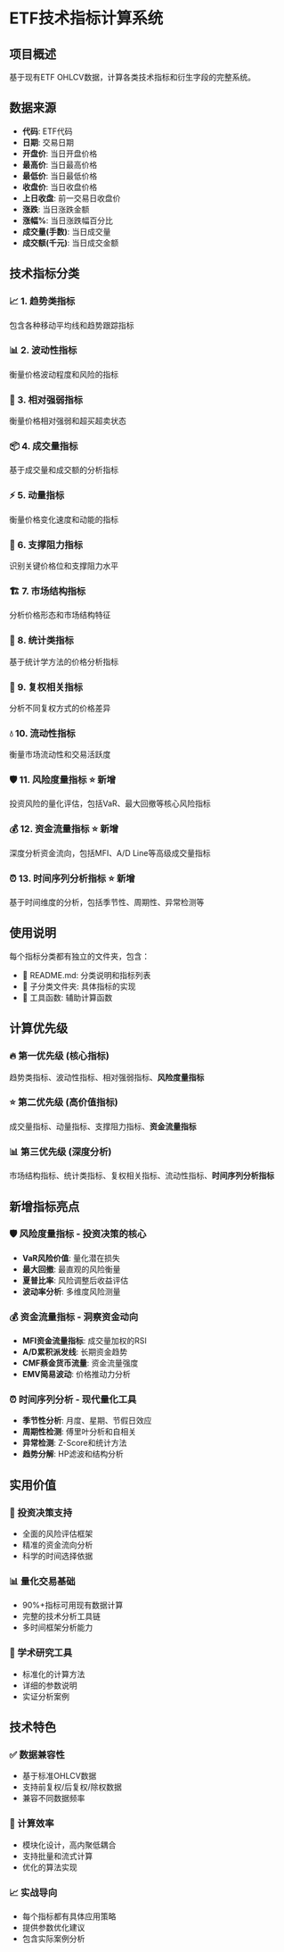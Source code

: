 # ETF技术指标计算系统

## 项目概述
基于现有ETF OHLCV数据，计算各类技术指标和衍生字段的完整系统。

## 数据来源
- **代码**: ETF代码
- **日期**: 交易日期  
- **开盘价**: 当日开盘价格
- **最高价**: 当日最高价格
- **最低价**: 当日最低价格
- **收盘价**: 当日收盘价格
- **上日收盘**: 前一交易日收盘价
- **涨跌**: 当日涨跌金额
- **涨幅%**: 当日涨跌幅百分比
- **成交量(手数)**: 当日成交量
- **成交额(千元)**: 当日成交金额

## 技术指标分类

### 📈 1. 趋势类指标
包含各种移动平均线和趋势跟踪指标

### 📊 2. 波动性指标  
衡量价格波动程度和风险的指标

### 💪 3. 相对强弱指标
衡量价格相对强弱和超买超卖状态

### 📦 4. 成交量指标
基于成交量和成交额的分析指标

### ⚡ 5. 动量指标
衡量价格变化速度和动能的指标

### 🎯 6. 支撑阻力指标
识别关键价格位和支撑阻力水平

### 🏗️ 7. 市场结构指标
分析价格形态和市场结构特征

### 📐 8. 统计类指标
基于统计学方法的价格分析指标

### 🔄 9. 复权相关指标
分析不同复权方式的价格差异

### 💧 10. 流动性指标
衡量市场流动性和交易活跃度

### 🛡️ 11. 风险度量指标 ⭐ 新增
投资风险的量化评估，包括VaR、最大回撤等核心风险指标

### 💰 12. 资金流量指标 ⭐ 新增  
深度分析资金流向，包括MFI、A/D Line等高级成交量指标

### ⏰ 13. 时间序列分析指标 ⭐ 新增
基于时间维度的分析，包括季节性、周期性、异常检测等

## 使用说明

每个指标分类都有独立的文件夹，包含：
- 📝 README.md: 分类说明和指标列表
- 📁 子分类文件夹: 具体指标的实现
- 🔧 工具函数: 辅助计算函数

## 计算优先级

### 🔥 第一优先级 (核心指标)
趋势类指标、波动性指标、相对强弱指标、**风险度量指标**

### ⭐ 第二优先级 (高价值指标)
成交量指标、动量指标、支撑阻力指标、**资金流量指标**

### 📊 第三优先级 (深度分析)
市场结构指标、统计类指标、复权相关指标、流动性指标、**时间序列分析指标**

## 新增指标亮点

### 🛡️ 风险度量指标 - 投资决策的核心
- **VaR风险价值**: 量化潜在损失
- **最大回撤**: 最直观的风险衡量
- **夏普比率**: 风险调整后收益评估
- **波动率分析**: 多维度风险测量

### 💰 资金流量指标 - 洞察资金动向  
- **MFI资金流量指标**: 成交量加权的RSI
- **A/D累积派发线**: 长期资金趋势
- **CMF蔡金货币流量**: 资金流量强度
- **EMV简易波动**: 价格推动力分析

### ⏰ 时间序列分析 - 现代量化工具
- **季节性分析**: 月度、星期、节假日效应
- **周期性检测**: 傅里叶分析和自相关
- **异常检测**: Z-Score和统计方法
- **趋势分解**: HP滤波和结构分析

## 实用价值

### 🎯 投资决策支持
- 全面的风险评估框架
- 精准的资金流向分析  
- 科学的时间选择依据

### 📊 量化交易基础
- 90%+指标可用现有数据计算
- 完整的技术分析工具链
- 多时间框架分析能力

### 🔬 学术研究工具
- 标准化的计算方法
- 详细的参数说明
- 实证分析案例

## 技术特色

### ✅ 数据兼容性
- 基于标准OHLCV数据
- 支持前复权/后复权/除权数据
- 兼容不同数据频率

### 🚀 计算效率
- 模块化设计，高内聚低耦合
- 支持批量和流式计算
- 优化的算法实现

### 📈 实战导向
- 每个指标都有具体应用策略
- 提供参数优化建议
- 包含实际案例分析 